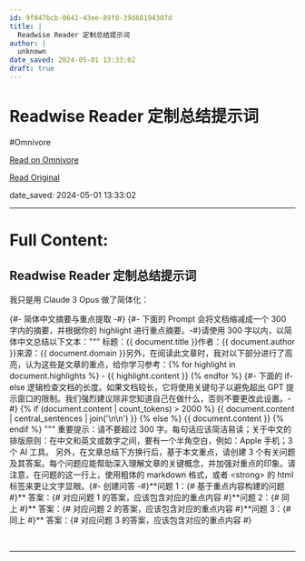```yaml
---
id: 9f047bcb-0641-43ee-89f0-39d68194307d
title: |
  Readwise Reader 定制总结提示词
author: |
  unknown
date_saved: 2024-05-01 13:33:02
draft: true
---
```


# Readwise Reader 定制总结提示词
#Omnivore

[Read on Omnivore](https://omnivore.app/me/readwise-reader-18f3537882d)

[Read Original](https://wise-pullover-00f.notion.site/Readwise-Reader-3087a37b9a3045e1ac933bd2740a584c)

date_saved: 2024-05-01 13:33:02


--- 

# Full Content: 

## Readwise Reader 定制总结提示词

我只是用 Claude 3 Opus 做了简体化：

{#\- 简体中文摘要与重点提取 \-#} {#\- 下面的 Prompt 会将文档缩减成一个 300 字内的摘要，并根据你的 highlight 进行重点摘要。\-#}请使用 300 字以内，以简体中文总结以下文本：""" 标题：{{ document.title }}作者：{{ document.author }}来源：{{ document.domain }}另外，在阅读此文章时，我对以下部分进行了高亮，认为这些是文章的重点，给你学习参考：{% for highlight in document.highlights %} \- {{ highlight.content }} {% endfor %} {#\- 下面的 if\-else 逻辑检查文档的长度。如果文档较长，它将使用关键句子以避免超出 GPT 提示窗口的限制。我们强烈建议除非您知道自己在做什么，否则不要更改此设置。\-#} {% if (document.content | count\_tokens) \> 2000 %} {{ document.content | central\_sentences | join('\\n\\n') }} {% else %} {{ document.content }} {% endif %} """ 重要提示：请不要超过 300 字。每句话应该简洁易读；关于中文的排版原则：在中文和英文或数字之间，要有一个半角空白，例如：Apple 手机；3 个 AI 工具。 另外，在文章总结下方换行后，基于本文重点，请创建 3 个有关问题及其答案。每个问题应能帮助深入理解文章的关键概念，并加强对重点的印象。请注意，在问题的这一行上，使用粗体的 markdown 格式，或者 <strong\> 的 html 标签来更让文字显眼。{#\- 创建问答 \-#}\*\*问题 1：{\# 基于重点内容构建的问题 #}\*\* 答案：{\# 对应问题 1 的答案，应该包含对应的重点内容 #}\*\*问题 2：{\# 同上 #}\*\* 答案：{\# 对应问题 2 的答案，应该包含对应的重点内容 #}\*\*问题 3：{\# 同上 #}\*\* 答案：{\# 对应问题 3 的答案，应该包含对应的重点内容 #} 

​

---


